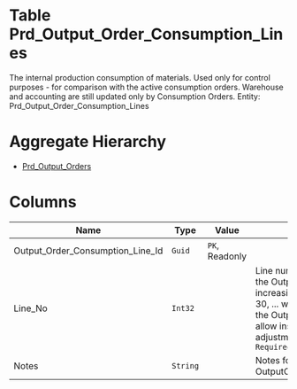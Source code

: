 # Table Prd_Output_Order_Consumption_Lines

The internal production consumption of materials. Used only for control purposes - for comparison with the active consumption orders. Warehouse and accounting are still updated only by Consumption Orders. Entity: Prd_Output_Order_Consumption_Lines

# Aggregate Hierarchy

* [Prd_Output_Orders](Prd_Output_Orders.md)

# Columns

| Name | Type | Value | Description |
| - | - | - | --- |
|Output_Order_Consumption_Line_Id|`Guid`|`PK`, Readonly||
|Line_No|`Int32`||Line number, unique within the OutputOrder. Usually is increasing number like 10, 20, 30, ... when initially entering the OutputOrder (in order to allow insertions with adjustment documents). `Required` |
|Notes|`String`||Notes for this OutputOrderConsumptionLine. |
